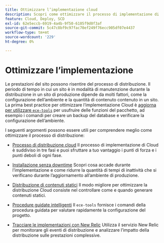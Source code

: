 ```yaml
---
title: Ottimizzare l’implementazione cloud
description: Scopri come ottimizzare il processo di implementazione di Adobe Commerce nei progetti di infrastruttura cloud, riducendo i tempi di inattività, l’implementazione di contenuti statici, l’implementazione basata su scenari e le procedure guidate intelligenti.
feature: Cloud, Deploy, SCD
exl-id: 62e5eccb-6919-4a4b-9f50-6105f9d0f3af
source-git-commit: 5c47c8bf9c97fac70ef249f76ecc905df07e4437
workflow-type: tm+mt
source-wordcount: '229'
ht-degree: 0%

---
```


# Ottimizzare l’implementazione

Le prestazioni del sito possono risentire del processo di distribuzione. Il periodo di tempo in cui un sito è in modalità di manutenzione durante la distribuzione in un sito di produzione dipende da molti fattori, come la configurazione dell’ambiente e la quantità di contenuto contenuto in un sito. La prima best practice per ottimizzare l’implementazione Cloud è [aggiorna per utilizzare `ece-tools`](../dev-tools/install-package.md) per usufruire delle funzioni del pacchetto, ad esempio i comandi per creare un backup del database e verificare la configurazione dell’ambiente.

I seguenti argomenti possono essere utili per comprendere meglio come ottimizzare il processo di distribuzione:

- [Processo di distribuzione cloud](process.md)
Il processo di implementazione di Cloud è suddiviso in tre fasi e puoi sfruttare a tuo vantaggio i punti di forza e i punti deboli di ogni fase.

- [Installazione senza downtime](reduce-downtime.md)
Scopri cosa accade durante l’implementazione e come ridurre la quantità di tempi di inattività che si verificano durante l’aggiornamento all’ambiente di produzione.

- [Distribuzione di contenuti statici](static-content.md)
Il modo migliore per ottimizzare la distribuzione Cloud consiste nel controllare come e quando generare contenuti statici.

- [Procedure guidate intelligenti](smart-wizards.md)
Il `ece-tools` fornisce i comandi della procedura guidata per valutare rapidamente la configurazione del progetto.

- [Tracciare le implementazioni con New Relic](../monitor/track-deployments.md)
Utilizza il servizio New Relic per monitorare gli eventi di distribuzione e analizzare l’impatto della distribuzione sulle prestazioni complessive.
